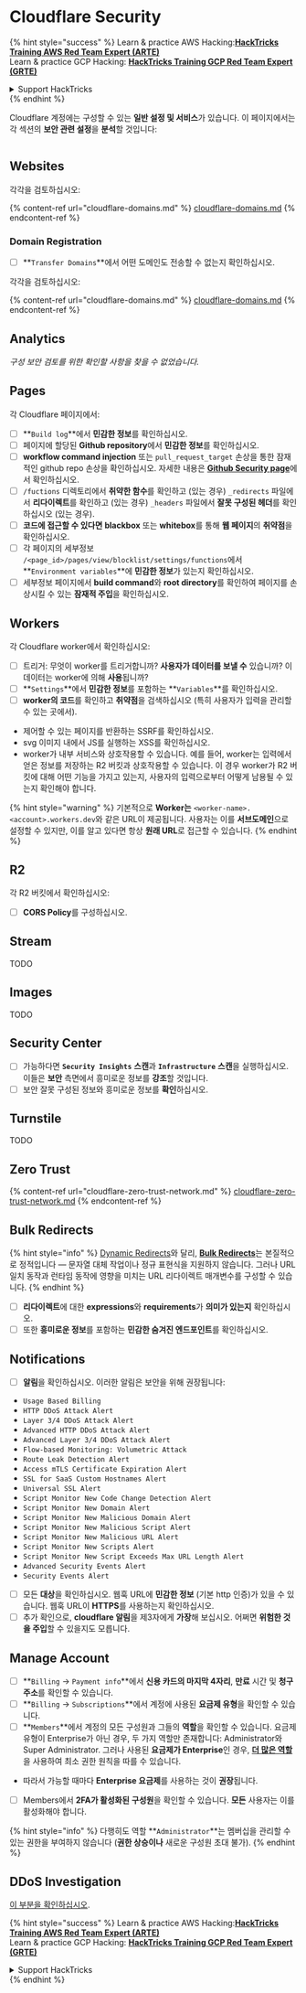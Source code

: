 # Cloudflare Security

{% hint style="success" %}
Learn & practice AWS Hacking:<img src="../../.gitbook/assets/image (1).png" alt="" data-size="line">[**HackTricks Training AWS Red Team Expert (ARTE)**](https://training.hacktricks.xyz/courses/arte)<img src="../../.gitbook/assets/image (1).png" alt="" data-size="line">\
Learn & practice GCP Hacking: <img src="../../.gitbook/assets/image (2).png" alt="" data-size="line">[**HackTricks Training GCP Red Team Expert (GRTE)**<img src="../../.gitbook/assets/image (2).png" alt="" data-size="line">](https://training.hacktricks.xyz/courses/grte)

<details>

<summary>Support HackTricks</summary>

* Check the [**subscription plans**](https://github.com/sponsors/carlospolop)!
* **Join the** 💬 [**Discord group**](https://discord.gg/hRep4RUj7f) or the [**telegram group**](https://t.me/peass) or **follow** us on **Twitter** 🐦 [**@hacktricks\_live**](https://twitter.com/hacktricks\_live)**.**
* **Share hacking tricks by submitting PRs to the** [**HackTricks**](https://github.com/carlospolop/hacktricks) and [**HackTricks Cloud**](https://github.com/carlospolop/hacktricks-cloud) github repos.

</details>
{% endhint %}

Cloudflare 계정에는 구성할 수 있는 **일반 설정 및 서비스**가 있습니다. 이 페이지에서는 각 섹션의 **보안 관련 설정**을 **분석**할 것입니다:

<figure><img src="../../.gitbook/assets/image (117).png" alt=""><figcaption></figcaption></figure>

## Websites

각각을 검토하십시오:

{% content-ref url="cloudflare-domains.md" %}
[cloudflare-domains.md](cloudflare-domains.md)
{% endcontent-ref %}

### Domain Registration

* [ ] **`Transfer Domains`**에서 어떤 도메인도 전송할 수 없는지 확인하십시오.

각각을 검토하십시오:

{% content-ref url="cloudflare-domains.md" %}
[cloudflare-domains.md](cloudflare-domains.md)
{% endcontent-ref %}

## Analytics

_구성 보안 검토를 위한 확인할 사항을 찾을 수 없었습니다._

## Pages

각 Cloudflare 페이지에서:

* [ ] **`Build log`**에서 **민감한 정보**를 확인하십시오.
* [ ] 페이지에 할당된 **Github repository**에서 **민감한 정보**를 확인하십시오.
* [ ] **workflow command injection** 또는 `pull_request_target` 손상을 통한 잠재적인 github repo 손상을 확인하십시오. 자세한 내용은 [**Github Security page**](../github-security/)에서 확인하십시오.
* [ ] `/fuctions` 디렉토리에서 **취약한 함수**를 확인하고 (있는 경우) `_redirects` 파일에서 **리다이렉트**를 확인하고 (있는 경우) `_headers` 파일에서 **잘못 구성된 헤더**를 확인하십시오 (있는 경우).
* [ ] **코드에 접근할 수 있다면** **blackbox** 또는 **whitebox**를 통해 **웹 페이지**의 **취약점**을 확인하십시오.
* [ ] 각 페이지의 세부정보 `/<page_id>/pages/view/blocklist/settings/functions`에서 **`Environment variables`**에 **민감한 정보**가 있는지 확인하십시오.
* [ ] 세부정보 페이지에서 **build command**와 **root directory**를 확인하여 페이지를 손상시킬 수 있는 **잠재적 주입**을 확인하십시오.

## **Workers**

각 Cloudflare worker에서 확인하십시오:

* [ ] 트리거: 무엇이 worker를 트리거합니까? **사용자가 데이터를 보낼 수** 있습니까? 이 데이터는 worker에 의해 **사용**됩니까?
* [ ] **`Settings`**에서 **민감한 정보**를 포함하는 **`Variables`**를 확인하십시오.
* [ ] **worker의 코드**를 확인하고 **취약점**을 검색하십시오 (특히 사용자가 입력을 관리할 수 있는 곳에서).
* 제어할 수 있는 페이지를 반환하는 SSRF를 확인하십시오.
* svg 이미지 내에서 JS를 실행하는 XSS를 확인하십시오.
* worker가 내부 서비스와 상호작용할 수 있습니다. 예를 들어, worker는 입력에서 얻은 정보를 저장하는 R2 버킷과 상호작용할 수 있습니다. 이 경우 worker가 R2 버킷에 대해 어떤 기능을 가지고 있는지, 사용자의 입력으로부터 어떻게 남용될 수 있는지 확인해야 합니다.

{% hint style="warning" %}
기본적으로 **Worker는** `<worker-name>.<account>.workers.dev`와 같은 URL이 제공됩니다. 사용자는 이를 **서브도메인**으로 설정할 수 있지만, 이를 알고 있다면 항상 **원래 URL**로 접근할 수 있습니다.
{% endhint %}

## R2

각 R2 버킷에서 확인하십시오:

* [ ] **CORS Policy**를 구성하십시오.

## Stream

TODO

## Images

TODO

## Security Center

* [ ] 가능하다면 **`Security Insights`** **스캔**과 **`Infrastructure`** **스캔**을 실행하십시오. 이들은 **보안** 측면에서 흥미로운 정보를 **강조**할 것입니다.
* [ ] 보안 잘못 구성된 정보와 흥미로운 정보를 **확인**하십시오.

## Turnstile

TODO

## **Zero Trust**

{% content-ref url="cloudflare-zero-trust-network.md" %}
[cloudflare-zero-trust-network.md](cloudflare-zero-trust-network.md)
{% endcontent-ref %}

## Bulk Redirects

{% hint style="info" %}
[Dynamic Redirects](https://developers.cloudflare.com/rules/url-forwarding/dynamic-redirects/)와 달리, [**Bulk Redirects**](https://developers.cloudflare.com/rules/url-forwarding/bulk-redirects/)는 본질적으로 정적입니다 — 문자열 대체 작업이나 정규 표현식을 지원하지 않습니다. 그러나 URL 일치 동작과 런타임 동작에 영향을 미치는 URL 리다이렉트 매개변수를 구성할 수 있습니다.
{% endhint %}

* [ ] **리다이렉트**에 대한 **expressions**와 **requirements**가 **의미가 있는지** 확인하십시오.
* [ ] 또한 **흥미로운 정보**를 포함하는 **민감한 숨겨진 엔드포인트**를 확인하십시오.

## Notifications

* [ ] **알림**을 확인하십시오. 이러한 알림은 보안을 위해 권장됩니다:
* `Usage Based Billing`
* `HTTP DDoS Attack Alert`
* `Layer 3/4 DDoS Attack Alert`
* `Advanced HTTP DDoS Attack Alert`
* `Advanced Layer 3/4 DDoS Attack Alert`
* `Flow-based Monitoring: Volumetric Attack`
* `Route Leak Detection Alert`
* `Access mTLS Certificate Expiration Alert`
* `SSL for SaaS Custom Hostnames Alert`
* `Universal SSL Alert`
* `Script Monitor New Code Change Detection Alert`
* `Script Monitor New Domain Alert`
* `Script Monitor New Malicious Domain Alert`
* `Script Monitor New Malicious Script Alert`
* `Script Monitor New Malicious URL Alert`
* `Script Monitor New Scripts Alert`
* `Script Monitor New Script Exceeds Max URL Length Alert`
* `Advanced Security Events Alert`
* `Security Events Alert`
* [ ] 모든 **대상**을 확인하십시오. 웹훅 URL에 **민감한 정보** (기본 http 인증)가 있을 수 있습니다. 웹훅 URL이 **HTTPS**를 사용하는지 확인하십시오.
* [ ] 추가 확인으로, **cloudflare 알림**을 제3자에게 **가장**해 보십시오. 어쩌면 **위험한 것을 주입**할 수 있을지도 모릅니다.

## Manage Account

* [ ] **`Billing` -> `Payment info`**에서 **신용 카드의 마지막 4자리**, **만료** 시간 및 **청구 주소**를 확인할 수 있습니다.
* [ ] **`Billing` -> `Subscriptions`**에서 계정에 사용된 **요금제 유형**을 확인할 수 있습니다.
* [ ] **`Members`**에서 계정의 모든 구성원과 그들의 **역할**을 확인할 수 있습니다. 요금제 유형이 Enterprise가 아닌 경우, 두 가지 역할만 존재합니다: Administrator와 Super Administrator. 그러나 사용된 **요금제가 Enterprise**인 경우, [**더 많은 역할**](https://developers.cloudflare.com/fundamentals/account-and-billing/account-setup/account-roles/)을 사용하여 최소 권한 원칙을 따를 수 있습니다.
* 따라서 가능할 때마다 **Enterprise 요금제**를 사용하는 것이 **권장**됩니다.
* [ ] Members에서 **2FA가 활성화된** **구성원**을 확인할 수 있습니다. **모든** 사용자는 이를 활성화해야 합니다.

{% hint style="info" %}
다행히도 역할 **`Administrator`**는 멤버십을 관리할 수 있는 권한을 부여하지 않습니다 (**권한 상승이나** 새로운 구성원 초대 불가).
{% endhint %}

## DDoS Investigation

[이 부분을 확인하십시오](cloudflare-domains.md#cloudflare-ddos-protection).

{% hint style="success" %}
Learn & practice AWS Hacking:<img src="../../.gitbook/assets/image (1).png" alt="" data-size="line">[**HackTricks Training AWS Red Team Expert (ARTE)**](https://training.hacktricks.xyz/courses/arte)<img src="../../.gitbook/assets/image (1).png" alt="" data-size="line">\
Learn & practice GCP Hacking: <img src="../../.gitbook/assets/image (2).png" alt="" data-size="line">[**HackTricks Training GCP Red Team Expert (GRTE)**<img src="../../.gitbook/assets/image (2).png" alt="" data-size="line">](https://training.hacktricks.xyz/courses/grte)

<details>

<summary>Support HackTricks</summary>

* Check the [**subscription plans**](https://github.com/sponsors/carlospolop)!
* **Join the** 💬 [**Discord group**](https://discord.gg/hRep4RUj7f) or the [**telegram group**](https://t.me/peass) or **follow** us on **Twitter** 🐦 [**@hacktricks\_live**](https://twitter.com/hacktricks\_live)**.**
* **Share hacking tricks by submitting PRs to the** [**HackTricks**](https://github.com/carlospolop/hacktricks) and [**HackTricks Cloud**](https://github.com/carlospolop/hacktricks-cloud) github repos.

</details>
{% endhint %}
